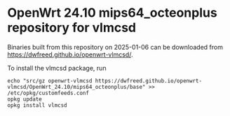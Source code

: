 OpenWrt 24.10 mips64_octeonplus repository for vlmcsd
========

Binaries built from this repository on 2025-01-06 can be downloaded from <https://dwfreed.github.io/openwrt-vlmcsd/>.

To install the vlmcsd package, run

```
echo "src/gz openwrt-vlmcsd https://dwfreed.github.io/openwrt-vlmcsd/OpenWrt_24.10/mips64_octeonplus/base" >> /etc/opkg/customfeeds.conf
opkg update
opkg install vlmcsd
```
